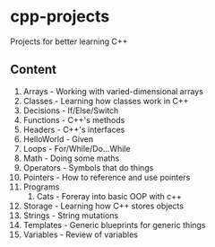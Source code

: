 # cpp-projects
Projects for better learning C++

## Content
1. Arrays - Working with varied-dimensional arrays
2. Classes - Learning how classes work in C++
3. Decisions - If/Else/Switch
4. Functions - C++'s methods
5. Headers - C++'s interfaces
6. HelloWorld - Given
7. Loops - For/While/Do...While
8. Math - Doing some maths
9. Operators - Symbols that do things
10. Pointers - How to reference and use pointers
11. Programs
	1. Cats - Foreray into basic OOP with c++
12. Storage - Learning how C++ stores objects
13. Strings - String mutations
14. Templates - Generic blueprints for generic things
15. Variables - Review of variables
